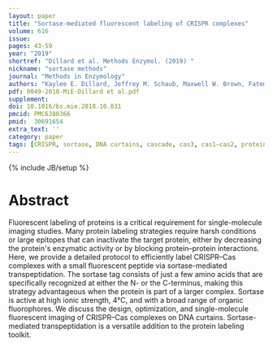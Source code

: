 ```yaml
---
layout: paper
title: "Sortase-mediated fluorescent labeling of CRISPR complexes"
volume: 616
issue:
pages: 43-59
year: "2019"
shortref: "Dillard et al. Methods Enzymol. (2019) "
nickname: "sortase methods"
journal: "Methods in Enzymology"
authors: "Kaylee E. Dillard, Jeffrey M. Schaub, Maxwell W. Brown, Fatema A. Saifuddin, Yibei Xiao, Erik Hernandez, Samuel D. Dahlhauser, Eric v. Anslyn, Ailong Ke, Ilya J. Finkelstein"
pdf: 0049-2018-MiE-Dillard et al.pdf
supplement:
doi: 10.1016/bs.mie.2018.10.031
pmcid: PMC6380366 
pmid:  30691654
extra_text: ''
category: paper
tags: [CRISPR, sortase, DNA curtains, cascade, cas3, cas1–cas2, protein labeling, fluorescence]
---
```

{% include JB/setup %}

# Abstract
Fluorescent labeling of proteins is a critical requirement for single-molecule imaging studies. Many protein labeling strategies require harsh conditions or large epitopes that can inactivate the target protein, either by decreasing the protein's enzymatic activity or by blocking protein–protein interactions. Here, we provide a detailed protocol to efficiently label CRISPR–Cas complexes with a small fluorescent peptide via sortase-mediated transpeptidation. The sortase tag consists of just a few amino acids that are specifically recognized at either the N- or the C-terminus, making this strategy advantageous when the protein is part of a larger complex. Sortase is active at high ionic strength, 4°C, and with a broad range of organic fluorophores. We discuss the design, optimization, and single-molecule fluorescent imaging of CRISPR–Cas complexes on DNA curtains. Sortase-mediated transpeptidation is a versatile addition to the protein labeling toolkit.
